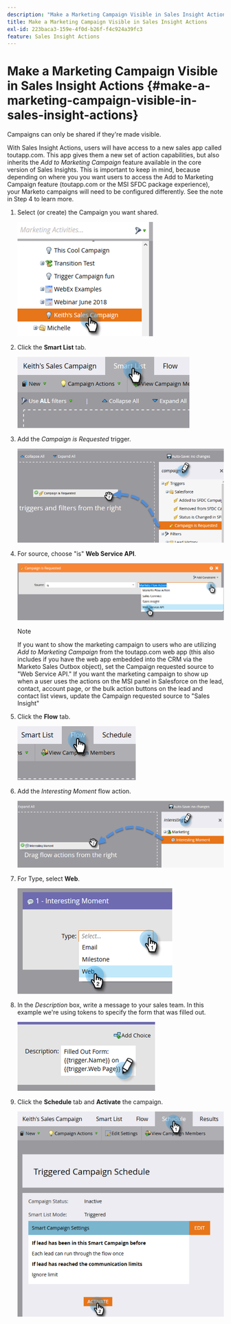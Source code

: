 ```yaml
---
description: "Make a Marketing Campaign Visible in Sales Insight Actions - Marketo Docs - Product Documentation"
title: Make a Marketing Campaign Visible in Sales Insight Actions
exl-id: 223baca3-159e-4f0d-b26f-f4c924a39fc3
feature: Sales Insight Actions
---
```

# Make a Marketing Campaign Visible in Sales Insight Actions {#make-a-marketing-campaign-visible-in-sales-insight-actions}

Campaigns can only be shared if they're made visible.

With Sales Insight Actions, users will have access to a new sales app called toutapp.com. This app gives them a new set of action capabilities, but also inherits the _Add to Marketing Campaign_ feature available in the core version of Sales Insights. This is important to keep in mind, because depending on where you you want users to access the Add to Marketing Campaign feature (toutapp.com or the MSI SFDC package experience), your Marketo campaigns will need to be configured differently. See the note in Step 4 to learn more.

1. Select (or create) the Campaign you want shared.

   ![](assets/make-a-marketing-campaign-visible-sia-1.png)

1. Click the **Smart List** tab.

   ![](assets/make-a-marketing-campaign-visible-sia-2.png)

1. Add the _Campaign is Requested_ trigger.

   ![](assets/make-a-marketing-campaign-visible-sia-3.png)

1. For source, choose "is" **Web Service API**.

   ![](assets/make-a-marketing-campaign-visible-sia-4.png)

   >[!NOTE]
   >
   >If you want to show the marketing campaign to users who are utilizing _Add to Marketing Campaign_ from the toutapp.com web app (this also includes if you have the web app embedded into the CRM via the Marketo Sales Outbox object), set the Campaign requested source to "Web Service API." If you want the marketing campaign to show up when a user uses the actions on the MSI panel in Salesforce on the lead, contact, account page, or the bulk action buttons on the lead and contact list views, update the Campaign requested source to "Sales Insight"

1. Click the **Flow** tab.

   ![](assets/make-a-marketing-campaign-visible-sia-5.png)

1. Add the _Interesting Moment_ flow action.

   ![](assets/make-a-marketing-campaign-visible-sia-6.png)

1. For Type, select **Web**.

   ![](assets/make-a-marketing-campaign-visible-sia-7.png)

1. In the _Description_ box, write a message to your sales team. In this example we're using tokens to specify the form that was filled out.

   ![](assets/make-a-marketing-campaign-visible-sia-8.png)

1. Click the **Schedule** tab and **Activate** the campaign.

   ![](assets/make-a-marketing-campaign-visible-sia-9.png)

